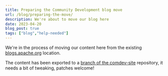 ```yaml
---
title: Preparing the Community Development blog move
url: /blog/preparing-the-move/
description: We're about to move our blog here
date: 2023-04-20
blog_post: true
tags: ["blog","help-needed"]
---
```


We're in the process of moving our content here from the 
existing [blogs.apache.org](https://blogs.apache.org/) location.

The content has been exported to a
[branch of the comdev-site](https://github.com/apache/comdev-site/tree/christ/blog_migration)
repository, it needs a bit of tweaking, patches welcome!
